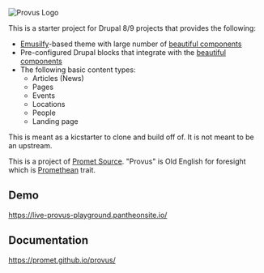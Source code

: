 ![Provus Logo](https://user-images.githubusercontent.com/512243/102635812-d482cc00-4121-11eb-9bdc-7dad480403fd.png)


This is a starter project for Drupal 8/9 projects that provides the following:

* [Emusilfy](http://emulsify.io)-based theme with large number of [beautiful components](https://promet.github.io/ps_component)
* Pre-configured Drupal blocks that integrate with the [beautiful components](https://promet.github.io/ps_component)
* The following basic content types:
  * Articles (News)
  * Pages
  * Events
  * Locations
  * People
  * Landing page
  
This is meant as a kicstarter to clone and build off of. It is not meant to be an upstream.

This is a project of [Promet Source](http://prometsource.com). "Provus" is Old English for foresight which is [Promethean](https://en.wikipedia.org/wiki/Prometheus) trait.

## Demo

https://live-provus-playground.pantheonsite.io/

## Documentation

https://promet.github.io/provus/

